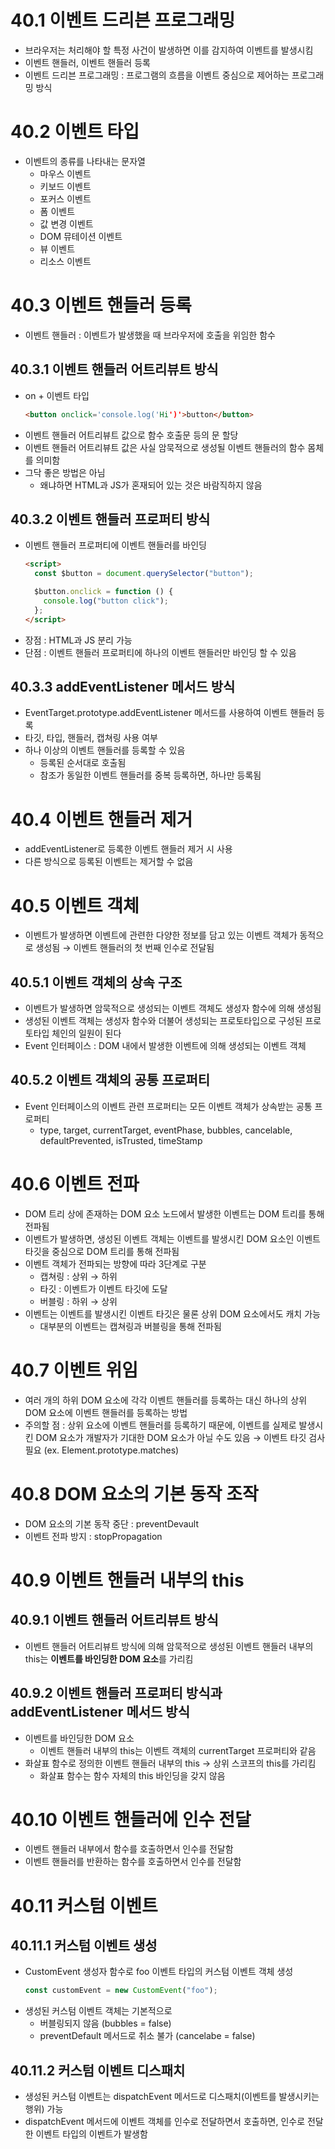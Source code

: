 # 40.1 이벤트 드리븐 프로그래밍

- 브라우저는 처리해야 할 특정 사건이 발생하면 이를 감지하여 이벤트를 발생시킴
- 이벤트 핸들러, 이벤트 핸들러 등록
- 이벤트 드리븐 프로그래밍 : 프로그램의 흐름을 이벤트 중심으로 제어하는 프로그래밍 방식

# 40.2 이벤트 타입

- 이벤트의 종류를 나타내는 문자열
  - 마우스 이벤트
  - 키보드 이벤트
  - 포커스 이벤트
  - 폼 이벤트
  - 값 변경 이벤트
  - DOM 뮤테이션 이벤트
  - 뷰 이벤트
  - 리소스 이벤트

# 40.3 이벤트 핸들러 등록

- 이벤트 핸들러 : 이벤트가 발생했을 때 브라우저에 호출을 위임한 함수

## 40.3.1 이벤트 핸들러 어트리뷰트 방식

- on + 이벤트 타입
  ```html
  <button onclick='console.log('Hi')'>button</button>
  ```
- 이벤트 핸들러 어트리뷰트 값으로 함수 호출문 등의 문 할당
- 이벤트 핸들러 어트리뷰트 값은 사실 암묵적으로 생성될 이벤트 핸들러의 함수 몸체를 의미함
- 그닥 좋은 방법은 아님
  - 왜냐하면 HTML과 JS가 혼재되어 있는 것은 바람직하지 않음

## 40.3.2 이벤트 핸들러 프로퍼티 방식

- 이벤트 핸들러 프로퍼티에 이벤트 핸들러를 바인딩
  ```html
  <script>
    const $button = document.querySelector("button");

    $button.onclick = function () {
      console.log("button click");
    };
  </script>
  ```
- 장점 : HTML과 JS 분리 가능
- 단점 : 이벤트 핸들러 프로퍼티에 하나의 이벤트 핸들러만 바인딩 할 수 있음

## 40.3.3 addEventListener 메서드 방식

- EventTarget.prototype.addEventListener 메서드를 사용하여 이벤트 핸들러 등록
- 타깃, 타입, 핸들러, 캡쳐링 사용 여부
- 하나 이상의 이벤트 핸들러를 등록할 수 있음
  - 등록된 순서대로 호출됨
  - 참조가 동일한 이벤트 핸들러를 중복 등록하면, 하나만 등록됨

# 40.4 이벤트 핸들러 제거

- addEventListener로 등록한 이벤트 핸들러 제거 시 사용
- 다른 방식으로 등록된 이벤트는 제거할 수 없음

# 40.5 이벤트 객체

- 이벤트가 발생하면 이벤트에 관련한 다양한 정보를 담고 있는 이벤트 객체가 동적으로 생성됨
  → 이벤트 핸들러의 첫 번째 인수로 전달됨

## 40.5.1 이벤트 객체의 상속 구조

- 이벤트가 발생하면 암묵적으로 생성되는 이벤트 객체도 생성자 함수에 의해 생성됨
- 생성된 이벤트 객체는 생성자 함수와 더불어 생성되는 프로토타입으로 구성된 프로토타입 체인의 일원이 된다
- Event 인터페이스 : DOM 내에서 발생한 이벤트에 의해 생성되는 이벤트 객체

## 40.5.2 이벤트 객체의 공통 프로퍼티

- Event 인터페이스의 이벤트 관련 프로퍼티는 모든 이벤트 객체가 상속받는 공통 프로퍼티
  - type, target, currentTarget, eventPhase, bubbles, cancelable, defaultPrevented, isTrusted, timeStamp

# 40.6 이벤트 전파

- DOM 트리 상에 존재하는 DOM 요소 노드에서 발생한 이벤트는 DOM 트리를 통해 전파됨
- 이벤트가 발생하면, 생성된 이벤트 객체는 이벤트를 발생시킨 DOM 요소인 이벤트 타깃을 중심으로 DOM 트리를 통해 전파됨
- 이벤트 객체가 전파되는 방향에 따라 3단계로 구분
  - 캡쳐링 : 상위 → 하위
  - 타깃 : 이벤트가 이벤트 타깃에 도달
  - 버블링 : 하위 → 상위
- 이벤트는 이벤트를 발생시킨 이벤트 타깃은 물론 상위 DOM 요소에서도 캐치 가능
  - 대부분의 이벤트는 캡쳐링과 버블링을 통해 전파됨

# 40.7 이벤트 위임

- 여러 개의 하위 DOM 요소에 각각 이벤트 핸들러를 등록하는 대신 하나의 상위 DOM 요소에 이벤트 핸들러를 등록하는 방법
- 주의할 점 : 상위 요소에 이벤트 핸들러를 등록하기 때문에, 이벤트를 실제로 발생시킨 DOM 요소가 개발자가 기대한 DOM 요소가 아닐 수도 있음 → 이벤트 타깃 검사 필요 (ex. Element.prototype.matches)

# 40.8 DOM 요소의 기본 동작 조작

- DOM 요소의 기본 동작 중단 : preventDevault
- 이벤트 전파 방지 : stopPropagation

# 40.9 이벤트 핸들러 내부의 this

## 40.9.1 이벤트 핸들러 어트리뷰트 방식

- 이벤트 핸들러 어트리뷰트 방식에 의해 암묵적으로 생성된 이벤트 핸들러 내부의 this는 **이벤트를 바인딩한 DOM 요소**를 가리킴

## 40.9.2 이벤트 핸들러 프로퍼티 방식과 addEventListener 메서드 방식

- 이벤트를 바인딩한 DOM 요소
  - 이벤트 핸들러 내부의 this는 이벤트 객체의 currentTarget 프로퍼티와 같음
- 화살표 함수로 정의한 이벤트 핸들러 내부의 this → 상위 스코프의 this를 가리킴
  - 화살표 함수는 함수 자체의 this 바인딩을 갖지 않음

# 40.10 이벤트 핸들러에 인수 전달

- 이벤트 핸들러 내부에서 함수를 호출하면서 인수를 전달함
- 이벤트 핸들러를 반환하는 함수를 호출하면서 인수를 전달함

# 40.11 커스텀 이벤트

## 40.11.1 커스텀 이벤트 생성

- CustomEvent 생성자 함수로 foo 이벤트 타입의 커스텀 이벤트 객체 생성
  ```jsx
  const customEvent = new CustomEvent("foo");
  ```
- 생성된 커스텀 이벤트 객체는 기본적으로
  - 버블링되지 않음 (bubbles = false)
  - preventDefault 메서드로 취소 불가 (cancelabe = false)

## 40.11.2 커스텀 이벤트 디스패치

- 생성된 커스텀 이벤트는 dispatchEvent 메서드로 디스패치(이벤트를 발생시키는 행위) 가능
- dispatchEvent 메서드에 이벤트 객체를 인수로 전달하면서 호출하면, 인수로 전달한 이벤트 타입의 이벤트가 발생함
